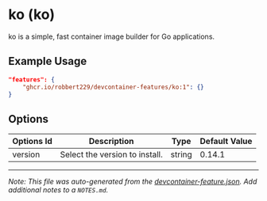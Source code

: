 
# ko (ko)

ko is a simple, fast container image builder for Go applications.

## Example Usage

```json
"features": {
    "ghcr.io/robbert229/devcontainer-features/ko:1": {}
}
```

## Options

| Options Id | Description | Type | Default Value |
|-----|-----|-----|-----|
| version | Select the version to install. | string | 0.14.1 |



---

_Note: This file was auto-generated from the [devcontainer-feature.json](https://github.com/robbert229/devcontainer-features/blob/main/src/ko/devcontainer-feature.json).  Add additional notes to a `NOTES.md`._
